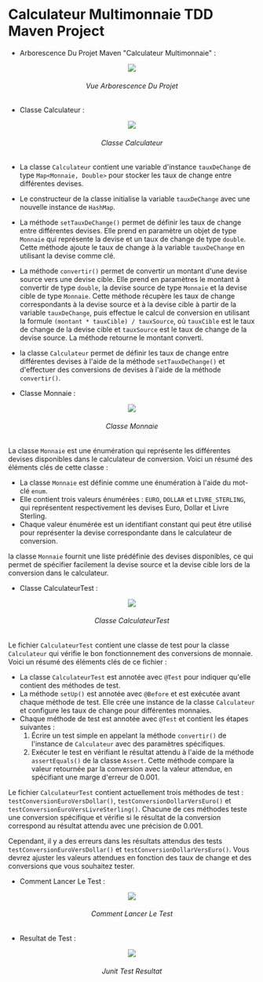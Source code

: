 # Calculateur Multimonnaie TDD Maven Project

- Arborescence Du Projet Maven "Calculateur Multimonnaie" :

<p align="center">
 <img  src="https://github.com/MohamedSelimMaazouz993/calculateur-multimonnaie-TDD-project/assets/71633887/9825e7bb-d1e7-454e-9a9f-97c58bafb610">
</p>
<h6 align="center" > Vue Arborescence Du Projet  </h6>

- Classe Calculateur : 

<p align="center">
 <img  src="https://github.com/MohamedSelimMaazouz993/calculateur-multimonnaie-TDD-project/assets/71633887/d3ec23e8-a075-4aa1-842b-fcbb31dd01cf">
</p>
<h6 align="center" > Classe Calculateur </h6>

- La classe `Calculateur` contient une variable d'instance `tauxDeChange` de type `Map<Monnaie, Double>` pour stocker les taux de change entre différentes devises.
- Le constructeur de la classe initialise la variable `tauxDeChange` avec une nouvelle instance de `HashMap`.
- La méthode `setTauxDeChange()` permet de définir les taux de change entre différentes devises. Elle prend en paramètre un objet de type `Monnaie` qui représente la devise et un taux de change de type `double`. Cette méthode ajoute le taux de change à la variable `tauxDeChange` en utilisant la devise comme clé.
- La méthode `convertir()` permet de convertir un montant d'une devise source vers une devise cible. Elle prend en paramètres le montant à convertir de type `double`, la devise source de type `Monnaie` et la devise cible de type `Monnaie`.
 Cette méthode récupère les taux de change correspondants à la devise source et à la devise cible à partir de la variable `tauxDeChange`, puis effectue le calcul de conversion en utilisant la formule `(montant * tauxCible) / tauxSource`, où `tauxCible` est le taux de change de la devise cible et `tauxSource` est le taux de change de la devise source. La méthode retourne le montant converti.
- la classe `Calculateur` permet de définir les taux de change entre différentes devises à l'aide de la méthode `setTauxDeChange()` et d'effectuer des conversions de devises à l'aide de la méthode `convertir()`.


- Classe Monnaie  : 

<p align="center">
 <img  src="https://github.com/MohamedSelimMaazouz993/calculateur-multimonnaie-TDD-project/assets/71633887/09d6f88e-0e86-488d-b142-b8bc46e8e075">
</p>
<h6 align="center" > Classe Monnaie </h6>

La classe `Monnaie` est une énumération qui représente les différentes devises disponibles dans le calculateur de conversion. Voici un résumé des éléments clés de cette classe :

- La classe `Monnaie` est définie comme une énumération à l'aide du mot-clé `enum`.
- Elle contient trois valeurs énumérées : `EURO`, `DOLLAR` et `LIVRE_STERLING`, qui représentent respectivement les devises Euro, Dollar et Livre Sterling.
- Chaque valeur énumérée est un identifiant constant qui peut être utilisé pour représenter la devise correspondante dans le calculateur de conversion.

 la classe `Monnaie` fournit une liste prédéfinie des devises disponibles, ce qui permet de spécifier facilement la devise source et la devise cible lors de la conversion dans le calculateur.


- Classe CalculateurTest :

<p align="center">
 <img  src="https://github.com/MohamedSelimMaazouz993/calculateur-multimonnaie-TDD-project/assets/71633887/48e56e74-3664-4a0b-9698-43d58aafb854">
</p>
<h6 align="center" >  Classe CalculateurTest </h6>


Le fichier `CalculateurTest` contient une classe de test pour la classe `Calculateur` qui vérifie le bon fonctionnement des conversions de monnaie. Voici un résumé des éléments clés de ce fichier :

- La classe `CalculateurTest` est annotée avec `@Test` pour indiquer qu'elle contient des méthodes de test.
- La méthode `setUp()` est annotée avec `@Before` et est exécutée avant chaque méthode de test. Elle crée une instance de la classe `Calculateur` et configure les taux de change pour différentes monnaies.
- Chaque méthode de test est annotée avec `@Test` et contient les étapes suivantes :
  1. Écrire un test simple en appelant la méthode `convertir()` de l'instance de `Calculateur` avec des paramètres spécifiques.
  2. Exécuter le test en vérifiant le résultat attendu à l'aide de la méthode `assertEquals()` de la classe `Assert`. Cette méthode compare la valeur retournée par la conversion avec la valeur attendue, en spécifiant une marge d'erreur de 0.001.

Le fichier `CalculateurTest` contient actuellement trois méthodes de test : `testConversionEuroVersDollar()`, `testConversionDollarVersEuro()` et `testConversionEuroVersLivreSterling()`. Chacune de ces méthodes teste une conversion spécifique et vérifie si le résultat de la conversion correspond au résultat attendu avec une précision de 0.001.

Cependant, il y a des erreurs dans les résultats attendus des tests `testConversionEuroVersDollar()` et `testConversionDollarVersEuro()`. Vous devrez ajuster les valeurs attendues en fonction des taux de change et des conversions que vous souhaitez tester.


- Comment Lancer Le Test : 

<p align="center">
 <img  src="https://github.com/MohamedSelimMaazouz993/calculateur-multimonnaie-TDD-project/assets/71633887/10d8f3dd-684b-42c4-8542-ce01c830ff7d">
</p>
<h6 align="center" >  Comment Lancer Le Test </h6>


- Resultat de Test  : 

<p align="center">
 <img  src="https://github.com/MohamedSelimMaazouz993/calculateur-multimonnaie-TDD-project/assets/71633887/c5cc0ebd-3ee4-455f-a4eb-725d862131bf">
</p>
<h6 align="center" >  Junit Test Resultat </h6>
